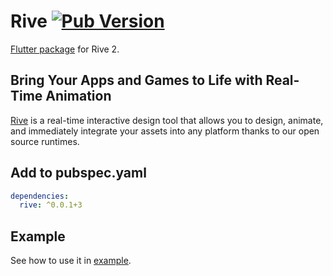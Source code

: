 # Rive [![Pub Version](https://img.shields.io/pub/v/rive)](https://pub.dev/packages/rive)
[Flutter package](https://pub.dev/packages/rive) for Rive 2.

## Bring Your Apps and Games to Life with Real-Time Animation
[Rive](https://rive.app/) is a real-time interactive design tool that allows you to design, animate, and immediately integrate your assets into any platform thanks to our open source runtimes.

## Add to pubspec.yaml
```yaml
dependencies:
  rive: ^0.0.1+3
```

## Example
See how to use it in [example](example).
